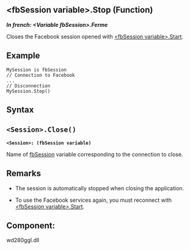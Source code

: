 


## &lt;fbSession variable&gt;.Stop (Function)

***In french: &lt;Variable fbSession&gt;.Ferme***



<a name="XUse"></a>
<a name="Use"></a>
<a name="description"></a>
Closes the Facebook session opened with [&lt;fbSession variable&gt;.Start](../WDLang5/1000021944.md).




<a name="Example1"></a>
<a name="sample_code"></a>

## Example


```wl
MySession is fbSession
// Connection to Facebook
...
// Disconnection
MySession.Stop()
```

<a name="XSYNTAX"></a>

## Syntax
<a name="SYNTAX1"></a>

`<Session>.Close()`
---

**`<Session>: (fbSession variable)`**

Name of [fbSession](../WDLang5/1000021851.md) variable corresponding to the connection to close.



<a name="NOTE0"></a>
<a name="NOTE0_1"></a>

## Remarks


- The session is automatically stopped when closing the application. 

- To use the Facebook services again, you must reconnect with [&lt;fbSession variable&gt;.Start](../WDLang5/1000021944.md).




<a name="XComponent"></a>

## Component:
wd280ggl.dll
